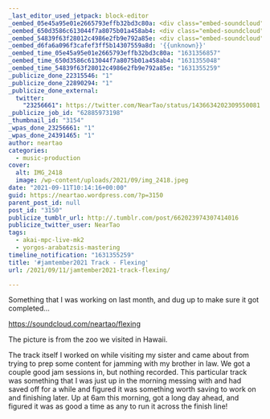 ```yaml
---
_last_editor_used_jetpack: block-editor
_oembed_05e45a95e01e2665793effb32bd3c80a: <div class="embed-soundcloud"><iframe title="Flexing by NearTao" width="500" height="400" scrolling="no" frameborder="no" src="https://w.soundcloud.com/player/?visual=true&url=https%3A%2F%2Fapi.soundcloud.com%2Ftracks%2F1122790231&show_artwork=true&maxheight=750&maxwidth=500"></iframe></div>
_oembed_650d3586c613044f7a8075b01a458ab4: <div class="embed-soundcloud"><iframe title="Flexing by NearTao" width="750" height="400" scrolling="no" frameborder="no" src="https://w.soundcloud.com/player/?visual=true&url=https%3A%2F%2Fapi.soundcloud.com%2Ftracks%2F1122790231&show_artwork=true&maxheight=1000&maxwidth=750"></iframe></div>
_oembed_54839f63f28012c4986e2fb9e792a85e: <div class="embed-soundcloud"><iframe title="Flexing by NearTao" width="620" height="400" scrolling="no" frameborder="no" src="https://w.soundcloud.com/player/?visual=true&url=https%3A%2F%2Fapi.soundcloud.com%2Ftracks%2F1122790231&show_artwork=true&maxheight=930&maxwidth=620"></iframe></div>
_oembed_d6fa6a096f3cafef3ff5b14307559a8d: '{{unknown}}'
_oembed_time_05e45a95e01e2665793effb32bd3c80a: "1631356857"
_oembed_time_650d3586c613044f7a8075b01a458ab4: "1631355048"
_oembed_time_54839f63f28012c4986e2fb9e792a85e: "1631355259"
_publicize_done_22315546: "1"
_publicize_done_22890294: "1"
_publicize_done_external:
  twitter:
    "23256661": https://twitter.com/NearTao/status/1436634202309550081
_publicize_job_id: "62885973198"
_thumbnail_id: "3154"
_wpas_done_23256661: "1"
_wpas_done_24391465: "1"
author: neartao
categories:
  - music-production
cover:
  alt: IMG_2418
  image: /wp-content/uploads/2021/09/img_2418.jpeg
date: "2021-09-11T10:14:16+00:00"
guid: https://neartao.wordpress.com/?p=3150
parent_post_id: null
post_id: "3150"
publicize_tumblr_url: http://.tumblr.com/post/662023974307414016
publicize_twitter_user: NearTao
tags:
  - akai-mpc-live-mk2
  - yorgos-arabatzsis-mastering
timeline_notification: "1631355259"
title: '#jamtember2021 Track - Flexing'
url: /2021/09/11/jamtember2021-track-flexing/

---
```

Something that I was working on last month, and dug up to make sure it got completed...

https://soundcloud.com/neartao/flexing

The picture is from the zoo we visited in Hawaii.

The track itself I worked on while visiting my sister and came about from trying to prep some content for jamming with my brother in law. We got a couple good jam sessions in, but nothing recorded. This particular track was something that I was just up in the morning messing with and had saved off for a while and figured it was something worth saving to work on and finishing later. Up at 6am this morning, got a long day ahead, and figured it was as good a time as any to run it across the finish line!
